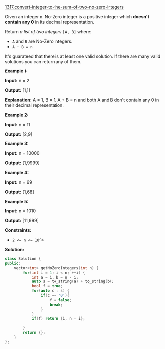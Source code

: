 [1317.convert-integer-to-the-sum-of-two-no-zero-integers](https://leetcode.com/problems/convert-integer-to-the-sum-of-two-no-zero-integers/)  

Given an integer `n`. No-Zero integer is a positive integer which **doesn't contain any 0** in its decimal representation.

Return _a list of two integers_ `[A, B]` where:

*   `A` and `B` are No-Zero integers.
*   `A + B = n`

It's guarateed that there is at least one valid solution. If there are many valid solutions you can return any of them.

**Example 1:**

  
**Input:** n = 2
  
**Output:** \[1,1\]
  
**Explanation:** A = 1, B = 1. A + B = n and both A and B don't contain any 0 in their decimal representation.
  

**Example 2:**

  
**Input:** n = 11
  
**Output:** \[2,9\]
  

**Example 3:**

  
**Input:** n = 10000
  
**Output:** \[1,9999\]
  

**Example 4:**

  
**Input:** n = 69
  
**Output:** \[1,68\]
  

**Example 5:**

  
**Input:** n = 1010
  
**Output:** \[11,999\]
  

**Constraints:**

*   `2 <= n <= 10^4`  



**Solution:**  

```cpp
class Solution {
public:
    vector<int> getNoZeroIntegers(int n) {
        for(int i = 1; i < n; ++i) {
            int a = i, b = n - i;
            auto s = to_string(a) + to_string(b);
            bool f = true;
            for(auto c : s) {
                if(c == '0'){
                    f = false;
                    break;
                }
            }
            if(f) return {i, n - i};
            
        }
        return {};
    }
};
```
      